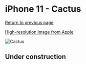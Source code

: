 # iPhone 11 - Cactus

[Return to previous page](/iphone_xr)

[High-resolution image from Apple](https://store.storeimages.cdn-apple.com/8756/as-images.apple.com/is/MXYW2?wid=4500&hei=4500&fmt=png)

<div style="width: 500px"><img src="/almost_uncompressed/MXYW2.webp" alt="Cactus"></div>

## Under construction

